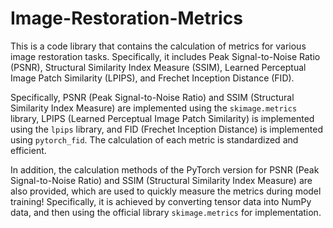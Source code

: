 # Image-Restoration-Metrics
This is a code library that contains the calculation of metrics for various image restoration tasks. Specifically, it includes Peak Signal-to-Noise Ratio (PSNR), Structural Similarity Index Measure (SSIM), Learned Perceptual Image Patch Similarity (LPIPS), and Frechet Inception Distance (FID).  

Specifically, PSNR (Peak Signal-to-Noise Ratio) and SSIM (Structural Similarity Index Measure) are implemented using the `skimage.metrics` library, LPIPS (Learned Perceptual Image Patch Similarity) is implemented using the `lpips` library, and FID (Frechet Inception Distance) is implemented using `pytorch_fid`. The calculation of each metric is standardized and efficient. 

In addition, the calculation methods of the PyTorch version for PSNR (Peak Signal-to-Noise Ratio) and SSIM (Structural Similarity Index Measure) are also provided, which are used to quickly measure the metrics during model training! Specifically, it is achieved by converting tensor data into NumPy data, and then using the official library `skimage.metrics` for implementation.  
